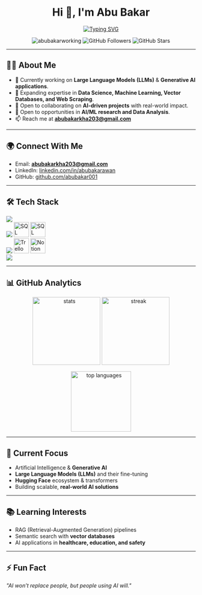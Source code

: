 <h1 align="center">Hi 👋, I'm Abu Bakar</h1>

<p align="center">
  <a href="https://git.io/typing-svg">
    <img src="https://readme-typing-svg.herokuapp.com?font=Fira+Code&pause=1000&color=0e75b6&center=true&vCenter=true&width=600&lines=AI+%26+Generative+AI+;Data+Science+%7C;Building+Human-Centric+AI+Apps;Always+Learning+%26+Innovating" alt="Typing SVG" />
  </a>
</p>

<p align="center">
  <img src="https://komarev.com/ghpvc/?username=abubakarworking&label=Profile%20views&color=0e75b6&style=flat" alt="abubakarworking" /> 
  <img src="https://img.shields.io/github/followers/abubakarworking?label=Followers&style=social" alt="GitHub Followers" />
  <img src="https://img.shields.io/github/stars/abubakarworking?affiliations=OWNER%2CCOLLABORATOR&style=social" alt="GitHub Stars" />
</p>

---

## 👨‍💻 About Me
- 🔭 Currently working on **Large Language Models (LLMs)** & **Generative AI applications**.  
- 🌱 Expanding expertise in **Data Science, Machine Learning, Vector Databases, and Web Scraping**.  
- 👯 Open to collaborating on **AI-driven projects** with real-world impact.  
- 🤝 Open to opportunities in **AI/ML research and Data Analysis**.  
- 📫 Reach me at **abubakarkha203@gmail.com**  

---

## 🌍 Connect With Me
- Email: **abubakarkha203@gmail.com**  
- LinkedIn: [linkedin.com/in/abubakarawan](https://www.linkedin.com/in/abubakarawan)  
- GitHub: [github.com/abubakar001](https://github.com/abubakar001) 

---

## 🛠️ Tech Stack
<p align="left">
  <!-- Languages & AI/ML -->
  <img src="https://skillicons.dev/icons?i=python,cpp,pytorch,tensorflow,sklearn,pandas" />
  <br/>
  <!-- Databases -->
  <img src="https://skillicons.dev/icons?i=postgresql" />
  <img src="https://www.svgrepo.com/show/303251/mysql-logo.svg" height="40" width="40" alt="SQL Workbench" />
  <img src="https://img.icons8.com/color/48/microsoft-sql-server.png" height="40" width="40" alt="SQL Server" />
  <br/>
  <!-- Tools & Platforms -->
  <img src="https://skillicons.dev/icons?i=docker,vscode" />
  <img src="https://img.icons8.com/color/48/trello.png" height="40" width="40" alt="Trello" />
  <img src="https://img.icons8.com/color/48/notion.png" height="40" width="40" alt="Notion" />
  <br/>
  <!-- Web -->
  <img src="https://skillicons.dev/icons?i=html,css" />
</p>

---

## 📊 GitHub Analytics
<p align="center">
  <img src="https://github-readme-stats.vercel.app/api?username=abubakarworking&show_icons=true&theme=tokyonight" alt="stats" height="180" />
  <img src="https://github-readme-streak-stats.herokuapp.com/?user=abubakarworking&theme=tokyonight" alt="streak" height="180" />
</p>

<p align="center">
  <img src="https://github-readme-stats.vercel.app/api/top-langs/?username=abubakarworking&layout=compact&theme=tokyonight" alt="top languages" height="160"/>
</p>

---

## 🚀 Current Focus
- Artificial Intelligence & **Generative AI**  
- **Large Language Models (LLMs)** and their fine-tuning  
- **Hugging Face** ecosystem & transformers  
- Building scalable, **real-world AI solutions** 

--- 

## 📚 Learning Interests
- RAG (Retrieval-Augmented Generation) pipelines  
- Semantic search with **vector databases**  
- AI applications in **healthcare, education, and safety**  

---

## ⚡ Fun Fact
_"AI won’t replace people, but people using AI will."_  
